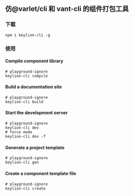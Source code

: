 ## 仿@varlet/cli 和 vant-cli 的组件打包工具

### 下载

```markdown
npm i keylion-cli -g
```

### 使用

#### Compile component library

```shell
# playground-ignore
keylion-cli compile
```

#### Build a documentation site

```shell
# playground-ignore
keylion-cli build
```

#### Start the development server

```shell
# playground-ignore
keylion-cli dev
# force mode
keylion-cli dev -f

```

#### Generate a project template

```shell
# playground-ignore
keylion-cli gen
```

#### Create a component template file

```shell
# playground-ignore
keylion-cli create
```
